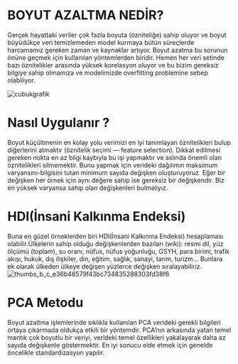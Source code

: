 # BOYUT AZALTMA NEDİR?

Gerçek hayattaki veriler çok fazla boyuta (özniteliğe) sahip oluyor ve boyut büyüdükçe veri 
temizlemeden model kurmaya bütün süreçlerde harcamamız gereken zaman ve kaynaklar artıyor. 
Boyut azatma bu sorunun önüne geçmek için kullanılan yöntemlerden biridir. Hemen her veri 
setinde bazı öznitelikler arasında yüksek korelasyon oluyor ve bu bizim gereksiz bilgiye sahip 
olmamıza ve modelimizde overfitting problemine sebep olabiliyor.

![cubukgrafik](https://user-images.githubusercontent.com/72496488/207949307-a88f6551-b911-48f8-be92-dea782d9a75e.png)


# Nasıl Uygulanır ?

Boyut küçültmenin en kolay yolu verimizi en iyi tanımlayan öznitelikleri bulup diğerlerini atmaktır 
(öznitelik seçimi — feature selection). Dikkat edilmesi gereken nokta en az bilgi kaybıyla bu işi 
yapmaktır ve aslında önemli olan öznitelikleri silmemektir. Bunu yapmak için verideki dağılımın 
maksimum varyansını-bilgisini tutan minimum sayıda değişken oluşturuyoruz. Eğer bir değişken her 
örnek için aynı değere sahip ise gereksiz bir değişkendir. Biz en yüksek varyansa sahip olan 
değişkenleri bulmalıyız.

# HDI(İnsani Kalkınma Endeksi)

Buna en güzel örneklerden biri HDI(İnsani Kalkınma Endeksi) hesaplaması 
olabilir.Ülkelerin sahip olduğu değişkenlerden bazıları (wiki): resmi dil, yüz ölçümü 
(toplam), su oranı, nüfus, nüfus yoğunluğu, GSYH, para birimi, trafik akışı, hukuk, dış 
ilişkiler, din, eğitim, sağlık, sanayi, tarım, turizm… Bunlara ek olarak ülkeden ülkeye 
değişen yüzlerce değişken sıralayabiliriz.
![thumbs_b_c_e36b48579f43bc734835288303fd38f6](https://user-images.githubusercontent.com/72496488/207949761-c6be79bf-6373-49c9-bc9a-d38d10aefa90.jpg)

# PCA Metodu

Boyut azaltma işlemlerinde sıklıkla kullanılan PCA verideki gerekli bilgileri ortaya çıkarmada oldukça 
etkili bir yöntemdir. PCA’nın arkasında yatan temel mantık çok boyutlu bir veriyi, verideki temel 
özellikleri yakalayarak daha az sayıda değişkenle göstermektir. En iyi sonucu elde etmek için genelde 
öncelikle standardizasyon yapılır.












